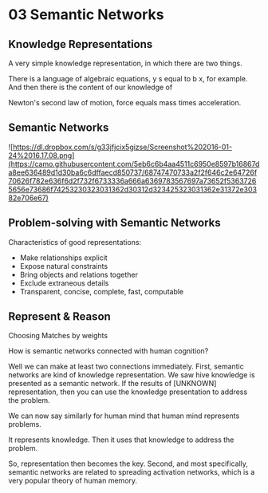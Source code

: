 # 03 Semantic Networks

## Knowledge Representations
A very simple knowledge representation, in which there are two things.

There is a language of algebraic equations, y s equal to b x, for example. And then there is the content of our knowledge of

Newton's second law of motion, force equals mass times acceleration.
## Semantic Networks
![https://dl.dropbox.com/s/g33jfjcix5gizse/Screenshot%202016-01-24%2016.17.08.png](https://camo.githubusercontent.com/5eb6c6b4aa4511c6950e8597b16867da8ee636489d1d30ba6c6dffaecd850737/68747470733a2f2f646c2e64726f70626f782e636f6d2f732f6733336a666a6369783567697a73652f53637265656e73686f74253230323031362d30312d323425323031362e31372e30382e706e67)
## Problem-solving with Semantic Networks
Characteristics of good representations:
* Make relationships explicit
* Expose natural constraints
* Bring objects and relations together
* Exclude extraneous details
* Transparent, concise, complete, fast, computable
## Represent & Reason
Choosing Matches by weights

How is semantic networks connected with human cognition?

Well we can make at least two connections immediately. First, semantic networks are kind of knowledge representation. We saw hive knowledge is presented as a semantic network. If the results of [UNKNOWN] representation, then you can use the knowledge presentation to address the problem.

We can now say similarly for human mind that human mind represents problems.

It represents knowledge. Then it uses that knowledge to address the problem.

So, representation then becomes the key. Second, and most specifically, semantic networks are related to spreading activation networks, which is a very popular theory of human memory.
